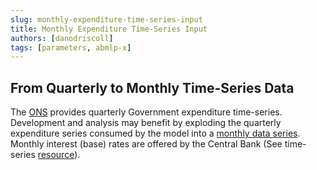 ```yaml
---
slug: monthly-expenditure-time-series-input
title: Monthly Expenditure Time-Series Input
authors: [danodriscoll]
tags: [parameters, abmlp-x]
---
```


## From Quarterly to Monthly Time-Series Data

The [ONS](https://www.ons.gov.uk/economy/grossdomesticproductgdp/timeseries/nmrp/) provides quarterly Government expenditure time-series. Development and analysis may benefit by exploding the quarterly expenditure series consumed by the model into a [monthly data series](https://www.data-reports.net/gilt-edged-studio/explode_quarterly_values.html). Monthly interest (base) rates are offered by the Central Bank (See time-series [resource](/docs/resource/time-series)).
